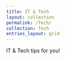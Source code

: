 ```yaml
---
title: IT & Tech
layout: collection
permalink: /Tech/
collection: Tech
entries_layout: grid
---
```


IT & Tech tips for you!
